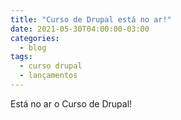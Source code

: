 ```yaml
---
title: "Curso de Drupal está no ar!"
date: 2021-05-30T04:00:00-03:00
categories:
  - blog
tags:
  - curso drupal
  - lançamentos
---
```


Está no ar o Curso de Drupal!